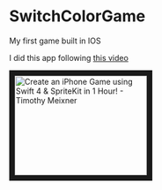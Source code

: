 # SwitchColorGame
My first game built in IOS

I did this app following [this video](https://www.youtube.com/watch?v=467Doas5J6I)


<a href="http://www.youtube.com/watch?feature=player_embedded&v=467Doas5J6I
" target="_blank"><img src="http://img.youtube.com/vi/467Doas5J6I/0.jpg" 
alt="Create an iPhone Game using Swift 4 & SpriteKit in 1 Hour! - Timothy Meixner" width="240" height="180" border="10" /></a>

